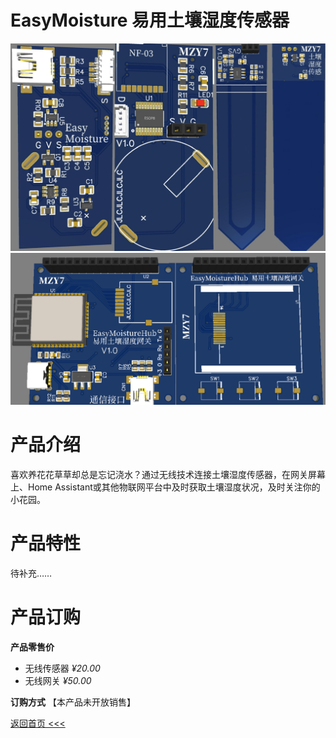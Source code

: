# EasyMoisture 易用土壤湿度传感器

![](img/5441CBFF-FB50-4358-837D-563DBAEB1F46.jpeg)
![](img/A255A3B6-0A4B-46FA-943B-A8AA29B718C9.png)

# 产品介绍
喜欢养花花草草却总是忘记浇水？通过无线技术连接土壤湿度传感器，在网关屏幕上、Home Assistant或其他物联网平台中及时获取土壤湿度状况，及时关注你的小花园。  

# 产品特性
待补充……  

# 产品订购
**产品零售价**
- 无线传感器 *¥20.00*  
- 无线网关 *¥50.00*  
  
**订购方式** 【本产品未开放销售】  

[返回首页 <<<](/)  
